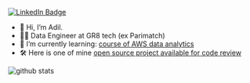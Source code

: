 [![LinkedIn Badge](https://img.shields.io/badge/My-LinkedIn-blue)](https://www.linkedin.com/in/adilrashitov/)



- 👋 Hi, I’m Adil.
- 👨‍💻 Data Engineer at GR8 tech (ex Parimatch)
- 🌱 I’m currently learning: [course of AWS data analytics](https://www.udemy.com/course/aws-data-analytics/)
- 🛠 Here is one of mine [open source project available for code review](https://github.com/WasteLabs/gps_activity)

![github stats](https://github-readme-stats.vercel.app/api?username=ARashitov&show_icons=true&hide=stars)

